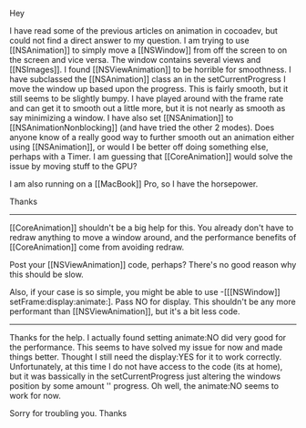 Hey

I have read some of the previous articles on animation in cocoadev, but could not find a direct answer to my question. I am trying to use [[NSAnimation]] to simply move a [[NSWindow]] from off the screen to on the screen and vice versa. The window contains several views and [[NSImages]]. I found [[NSViewAnimation]] to be horrible for smoothness. I have subclassed the [[NSAnimation]] class an in the setCurrentProgress I move the window up based upon the progress. This is fairly smooth, but it still seems to be slightly bumpy. I have played around with the frame rate and can get it to smooth out a little more, but it is not nearly as smooth as say minimizing a window. I have also set [[NSAnimation]] to [[NSAnimationNonblocking]] (and have tried the other 2 modes). Does anyone know of a really good way to further smooth out an animation either using [[NSAnimation]], or would I be better off doing something else, perhaps with a Timer. I am guessing that [[CoreAnimation]] would solve the issue by moving stuff to the GPU?

I am also running on a [[MacBook]] Pro, so I have the horsepower.

Thanks

----

[[CoreAnimation]] shouldn't be a big help for this.  You already don't have to redraw anything to move a window around, and the performance benefits of [[CoreAnimation]] come from avoiding redraw.  

Post your [[NSViewAnimation]] code, perhaps?  There's no good reason why this should be slow.

Also, if your case is so simple, you might be able to use -[[[NSWindow]] setFrame:display:animate:].  Pass NO for display.  This shouldn't be any more performant than [[NSViewAnimation]], but it's a bit less code.


----

Thanks for the help. I actually found setting animate:NO did very good for the performance. This seems to have solved my issue for now and made things better. Thought I still need the display:YES for it to work correctly. Unfortunately, at this time I do not have access to the code (its at home), but it was bassically in the setCurrentProgress just altering the windows position by some amount '' progress. Oh well, the animate:NO seems to work for now.

Sorry for troubling you.
Thanks